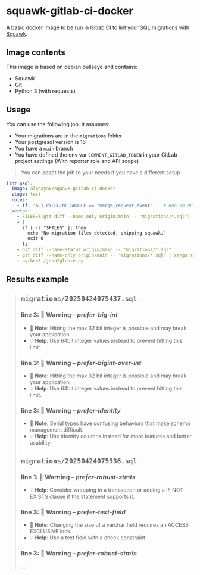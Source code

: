 # squawk-gitlab-ci-docker

A basic docker image to be run in Gitlab CI to lint your SQL 
migrations with [Squawk](https://github.com/sbdchd/squawk).

## Image contents
This image is based on debian:bullseye and contains:
- Squawk
- Git
- Python 3 (with requests)

## Usage

You can use the following job. It assumes:
- Your migrations are in the `migrations` folder
- Your postgresql version is 16
- You have a `main` branch
- You have defined the env var `COMMENT_GITLAB_TOKEN` in your GitLab project settings (With reporter role and API scope)

> You can adapt the job to your needs if you have a different setup.

```yaml
lint psql:
  image: alphayax/squawk-gitlab-ci-docker
  stage: test
  rules:
    - if: '$CI_PIPELINE_SOURCE == "merge_request_event"'   # Run on MR
  script:
    - FILES=$(git diff --name-only origin/main -- "migrations/*.sql")
    - |
      if [ -z "$FILES" ]; then
        echo "No migration files detected, skipping squawk."
        exit 0
      fi
    - git diff --name-status origin/main -- "migrations/*.sql"
    - git diff --name-only origin/main -- "migrations/*.sql" | xargs squawk --pg-version 16 --reporter json > db-report.json || true
    - python3 /json2glnote.py
```

## Results example

>## `migrations/20250424075437.sql`
>### line 3: 🔶 **Warning** – _prefer-big-int_
>- 💬 **Note**: Hitting the max 32 bit integer is possible and may break your application.
>- 💡 **Help**: Use 64bit integer values instead to prevent hitting this limit.
>### line 3: 🔶 **Warning** – _prefer-bigint-over-int_
>- 💬 **Note**: Hitting the max 32 bit integer is possible and may break your application.
>- 💡 **Help**: Use 64bit integer values instead to prevent hitting this limit.
>### line 3: 🔶 **Warning** – _prefer-identity_
>- 💬 **Note**: Serial types have confusing behaviors that make schema management difficult.
>- 💡 **Help**: Use identity columns instead for more features and better usability.
>## `migrations/20250424075936.sql`
>### line 1: 🔶 **Warning** – _prefer-robust-stmts_
>- 💡 **Help**: Consider wrapping in a transaction or adding a IF NOT EXISTS clause if the statement supports it.
>### line 3: 🔶 **Warning** – _prefer-text-field_
>- 💬 **Note**: Changing the size of a varchar field requires an ACCESS EXCLUSIVE lock.
>- 💡 **Help**: Use a text field with a check constraint.
>### line 3: 🔶 **Warning** – _prefer-robust-stmts_
> ...